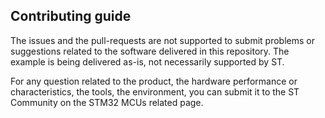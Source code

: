 ## Contributing guide

The issues and the pull-requests are not supported to submit problems or suggestions related to the software delivered in this repository. The example is being delivered as-is, not necessarily supported by ST.

For any question related to the product, the hardware performance or characteristics, the tools, the environment, you can submit it to the ST Community on the STM32 MCUs related page.